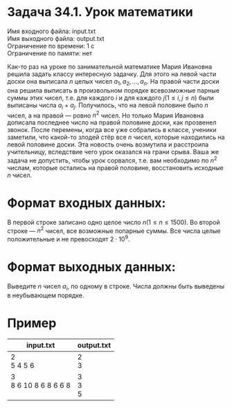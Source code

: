 # Задача 34.1. Урок математики
Имя входного файла: input.txt  
Имя выходного файла: output.txt  
Ограничение по времени: 1 с  
Ограничение по памяти: нет

Как-то раз на уроке по занимательной математике Мария Ивановна решила задать классу интересную задачку. Для этого на левой части доски она выписала $n$ целых чисел $a_1, a_2, \dots , a_n$. На правой части доски она решила выписать в произвольном порядке всевозможные парные суммы этих чисел, т.е. для каждого $i$ и для каждого $j (1 \le i, j \le n)$ были выписаны числа $a_i + a_j$. Получилось, что на левой половине было $n$ чисел, а на правой — ровно $n^2$ чисел. Но только Мария Ивановна дописала последнее число на правой половине доски, как прозвенел звонок. После перемены, когда все уже собрались в классе, ученики заметили, что какой-то злодей стёр все $n$ чисел, которые находились на левой половине доски. Эта новость очень возмутила и расстроила учительницу, вследствие чего урок оказался на грани срыва. Ваша же задача не допустить, чтобы урок сорвался, т.е. вам необходимо по $n^2$ числам, которые остались на правой половине, восстановить исходные $n$ чисел.

# Формат входных данных:
В первой строке записано одно целое число $n (1 \le n \le 1500)$. Во второй строке — $n^2$ чисел, все возможные попарные суммы.
Все числа целые положительные и не превосходят $2 \cdot 10^9$.

# Формат выходных данных:
Выведите $n$ чисел $a_i$, по одному в строке. Числа должны быть выведены в неубывающем порядке.

# Пример
<table>
    <thead>
        <tr>
            <th align="center">input.txt</th>
            <th align="center">output.txt</th>
        </tr>
    </thead>
    <tbody>
        <tr>
            <td>2<br>
                5 4 5 6<br>
            </td>
            <td valign="top">2<br>
                             3<br>
            </td>
        </tr>
        <tr>
            <td valign="top">3<br>
                             8 6 10 8 6 8 6 6 8<br>
            </td>
            <td valign="top">3<br>
                             3<br>
                             5<br>
            </td>
        </tr>
    </tbody>
</table>